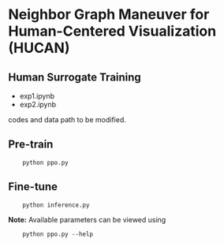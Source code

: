 # Neighbor Graph Maneuver for Human-Centered Visualization (HUCAN)

## Human Surrogate Training

- exp1.ipynb
- exp2.ipynb

codes and data path to be modified.

## Pre-train

```setup
    python ppo.py
```

## Fine-tune

```setup
    python inference.py
```

**Note:** Available parameters can be viewed using

```setup
    python ppo.py --help
```
